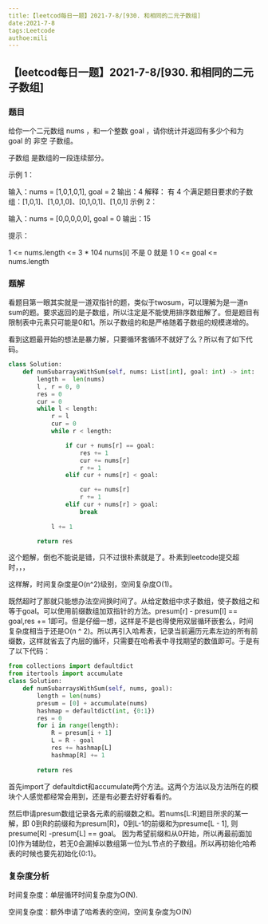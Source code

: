 ```yaml
---
title:【leetcod每日一题】2021-7-8/[930. 和相同的二元子数组]
date:2021-7-8
tags:Leetcode
authoe:mili
---
```


## 【leetcod每日一题】2021-7-8/[930. 和相同的二元子数组]



### 题目

给你一个二元数组 nums ，和一个整数 goal ，请你统计并返回有多少个和为 goal 的 非空 子数组。

子数组 是数组的一段连续部分。

 

示例 1：

输入：nums = [1,0,1,0,1], goal = 2
输出：4
解释：
有 4 个满足题目要求的子数组：[1,0,1]、[1,0,1,0]、[0,1,0,1]、[1,0,1]
示例 2：

输入：nums = [0,0,0,0,0], goal = 0
输出：15


提示：

1 <= nums.length <= 3 * 104
nums[i] 不是 0 就是 1
0 <= goal <= nums.length

### 题解

看题目第一眼其实就是一道双指针的题，类似于twosum，可以理解为是一道n sum的题。要求返回的是子数组，所以注定是不能使用排序数组解了。但是题目有限制表中元素只可能是0和1。所以子数组的和是严格随着子数组的规模递增的。

看到这题最开始的想法是暴力解，只要循环套循环不就好了么？所以有了如下代码。

```python
class Solution:
    def numSubarraysWithSum(self, nums: List[int], goal: int) -> int:
        length =  len(nums)
        l , r = 0, 0
        res = 0
        cur = 0
        while l < length:
            r = l
            cur = 0
            while r < length:

                if cur + nums[r] == goal:
                    res += 1
                    cur += nums[r]
                    r += 1
                elif cur + nums[r] < goal:

                    cur += nums[r]
                    r += 1
                elif cur + nums[r] > goal:
                    break
                    
            l += 1

        return res
```

这个题解，倒也不能说是错，只不过很朴素就是了。朴素到leetcode提交超时，，，

这样解，时间复杂度是O(n^2)级别，空间复杂度O(1)。

既然超时了那就只能想办法空间换时间了。从给定数组中求子数组，使子数组之和等于goal。可以使用前缀数组加双指针的方法。presum[r] - presum[l] == goal,res  += 1即可。但是仔细一想，这样是不是也得使用双层循环嵌套么，时间复杂度相当于还是O(n ^ 2)。所以再引入哈希表，记录当前遍历元素左边的所有前缀数，这样就省去了内层的循环，只需要在哈希表中寻找期望的数值即可。于是有了以下代码：

```python
from collections import defaultdict
from itertools import accumulate
class Solution:
    def numSubarraysWithSum(self, nums, goal):
        length = len(nums)
        presum = [0] + accumulate(nums)
        hashmap = defaultdict(int, {0:1})
        res = 0
        for i in range(length):
            R = presum[i + 1]
            L = R - goal
            res += hashmap[L]
            hashmap[R] += 1
            
        return res 
```

首先import了 defaultdict和accumulate两个方法。这两个方法以及方法所在的模块个人感觉都经常会用到，还是有必要去好好看看的。

然后申请presum数组记录各元素的前缀数之和。若nums[L:R]题目所求的某一解，即 0到R的前缀和为presum[R]，0到L-1的前缀和为presume[L - 1], 则presume[R] -presum[L] == goal。 因为希望前缀和从0开始，所以再最前面加[0]作为辅助位，若无0会漏掉以数组第一位为L节点的子数组。所以再初始化哈希表的时候也要先初始化{0:1}。

### 复杂度分析

时间复杂度：单层循环时间复杂度为O(N).

空间复杂度：额外申请了哈希表的空间，空间复杂度为O(N)



